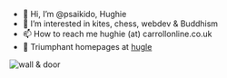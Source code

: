 - 👋 Hi, I’m @psaikido, Hughie
- 👀 I’m interested in kites, chess, webdev & Buddhism
- 📫 How to reach me hughie (at) carrollonline.co.uk
- 🌄 Triumphant homepages at [hugle](https://hugle.co.uk/)

![wall & door](https://hugle.uk/images/bio/h-wall-door.jpg)
